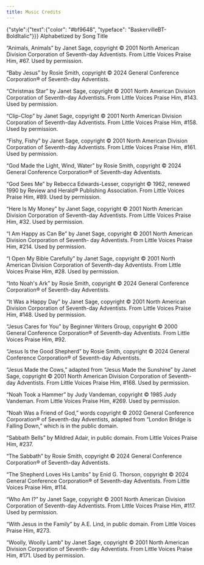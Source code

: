 ```yaml
---
title: Music Credits
---
```


{"style":{"text":{"color": "#bf9648", "typeface": "BaskervilleBT-BoldItalic"}}}
Alphabetized by Song Title

“Animals, Animals” by Janet Sage, copyright © 2001 North American Division Corporation of Seventh-day Adventists. From Little Voices Praise Him, #67. Used by permission.

“Baby Jesus” by Rosie Smith, copyright © 2024 General Conference Corporation® of Seventh-day Adventists.

“Christmas Star” by Janet Sage, copyright © 2001 North American Division Corporation of Seventh-day Adventists. From Little Voices Praise Him, #143. Used by permission.

“Clip-Clop” by Janet Sage, copyright © 2001 North American Division Corporation of Seventh-day Adventists. From Little Voices Praise Him, #158. Used by permission.

“Fishy, Fishy” by Janet Sage, copyright © 2001 North American Division Corporation of Seventh-day Adventists. From Little Voices Praise Him, #161. Used by permission.

“God Made the Light, Wind, Water” by Rosie Smith, copyright © 2024 General Conference Corporation® of Seventh-day Adventists.

“God Sees Me” by Rebecca Edwards-Lesser, copyright © 1962, renewed 1990 by Review and Herald® Publishing Association. From Little Voices Praise Him, #89. Used by permission.

“Here Is My Money” by Janet Sage, copyright © 2001 North American Division Corporation of Seventh-day Adventists. From Little Voices Praise Him, #32. Used by permission.

“I Am Happy as Can Be” by Janet Sage, copyright © 2001 North American Division Corporation of Seventh- day Adventists. From Little Voices Praise Him, #214. Used by permission.

“I Open My Bible Carefully” by Janet Sage, copyright © 2001 North American Division Corporation of Seventh-day Adventists. From Little Voices Praise Him, #28. Used by permission.

“Into Noah's Ark” by Rosie Smith, copyright © 2024 General Conference Corporation® of Seventh-day Adventists.

“It Was a Happy Day” by Janet Sage, copyright © 2001 North American Division Corporation of Seventh-day Adventists. From Little Voices Praise Him, #148. Used by permission.

“Jesus Cares for You” by Beginner Writers Group, copyright © 2000 General Conference Corporation® of Seventh-day Adventists. From Little Voices Praise Him, #92.

“Jesus Is the Good Shepherd” by Rosie Smith, copyright © 2024 General Conference Corporation® of Seventh-day Adventists.

“Jesus Made the Cows,” adapted from “Jesus Made the Sunshine” by Janet Sage, copyright © 2001 North American Division Corporation of Seventh-day Adventists. From Little Voices Praise Him, #168. Used by permission.

“Noah Took a Hammer” by Judy Vandeman, copyright © 1985 Judy Vandeman. From Little Voices Praise Him, #269. Used by permission.

“Noah Was a Friend of God,” words copyright © 2002 General Conference Corporation® of Seventh-day Adventists, adapted from “London Bridge is Falling Down,” which is in the public domain.

“Sabbath Bells” by Mildred Adair, in public domain. From Little Voices Praise Him, #237.

“The Sabbath” by Rosie Smith, copyright © 2024 General Conference Corporation® of Seventh-day Adventists.

“The Shepherd Loves His Lambs” by Enid G. Thorson, copyright © 2024 General Conference Corporation® of Seventh-day Adventists. From Little Voices Praise Him, #114.

“Who Am I?” by Janet Sage, copyright © 2001 North American Division Corporation of Seventh-day Adventists. From Little Voices Praise Him, #117. Used by permission.

“With Jesus in the Family” by A.E. Lind, in public domain. From Little Voices Praise Him, #273.

“Woolly, Woolly Lamb” by Janet Sage, copyright © 2001 North American Division Corporation of Seventh- day Adventists. From Little Voices Praise Him, #171. Used by permission.